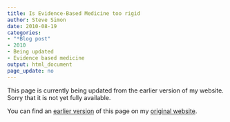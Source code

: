 ```yaml
---
title: Is Evidence-Based Medicine too rigid
author: Steve Simon
date: 2010-08-19
categories:
- "*Blog post"
- 2010
- Being updated
- Evidence based medicine
output: html_document
page_update: no
---
```


This page is currently being updated from the earlier version of my website. Sorry that it is not yet fully available.

<!---More--->

You can find an [earlier version][sim1] of this page on my [original website][sim2].

[sim1]: http://www.pmean.com/10/EbmTooRigid.html
[sim2]: http://www.pmean.com/original_site.html
